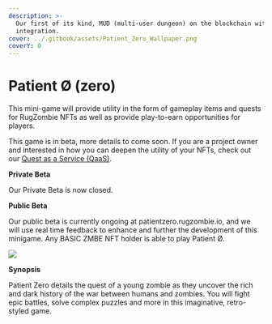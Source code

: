 ```yaml
---
description: >-
  Our first of its kind, MUD (multi-user dungeon) on the blockchain with NFT
  integration.
cover: ../.gitbook/assets/Patient_Zero_Wallpaper.png
coverY: 0
---
```


# Patient Ø (zero)

This mini-game will provide utility in the form of gameplay items and quests for RugZombie NFTs as well as provide play-to-earn opportunities for players.&#x20;

This game is in beta, more details to come soon. If you are a project owner and interested in how you can deepen the utility of your NFTs, check out our [Quest as a Service (QaaS)](quest-as-a-service-qaas.md).



**Private Beta**

Our Private Beta is now closed.&#x20;

**Public Beta**

Our public beta is currently ongoing at patientzero.rugzombie.io, and we will use real time feedback to enhance and further the development of this minigame. Any BASIC ZMBE NFT holder is able to play Patient Ø.&#x20;

![](../.gitbook/assets/Patient\_Zero\_Wallpaper.png)

**Synopsis**&#x20;

Patient Zero details the quest of a young zombie as they uncover the rich and dark history of the war between humans  and zombies. You will fight epic battles, solve complex puzzles and more in this imaginative, retro-styled game. &#x20;
